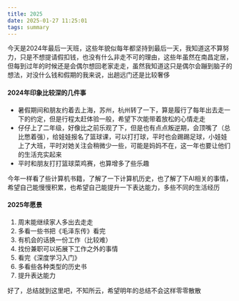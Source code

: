 ```yaml
---
title: 2025
date: 2025-01-27 11:25:01
tags: summary
---
```


今天是2024年最后一天班，这些年貌似每年都坚持到最后一天，我知道这不算努力，只是不想提请假扣钱，也没有什么非走不可的理由，这些年虽然在南昌定居，但每到过年的时候还是会偶尔想回老家走走，虽然我知道这只是偶尔会蹦到脑子的想法，对没什么钱和假期的我来说，出趟远门还是比较奢侈

#### 2024年印象比较深的几件事
- 暑假期间和朋友约着去上海，苏州，杭州转了一下，算是履行了每年出去走一下的约定，但是行程太赶体验一般，希望下次能带着放松的心情走走
- 仔仔上了二年级，好像比之前乐观了下，但是也有点点叛逆期，会顶嘴了（总比憋着强），给娃娃报名了篮球课，可以打打球，平时也会踢踢足球，小娃娃上了大班，平时对她关注会稍微少一些，可能是妈妈不在，这一年也要让他们的生活充实起来
- 平时和朋友打打篮球菜鸡赛，也算增多了些乐趣

今年一样看了些计算机书籍，了解了一下计算机历史，也了解了下AI相关的事情，希望自己能慢慢积累，也希望自己能提升一下表达能力，多些不同的生活经历

#### 2025年愿景

1. 周末能继续家人多出去走走
2. 多看一些书把《毛泽东传》看完
3. 有机会的话换一份工作（比较难）
4. 找份兼职可以拓展下工作之外的事情
5. 看完《深度学习入门》
6. 多看些各种类型的历史书
7. 提升表达能力

好了，总结就到这里吧，不知所云，希望明年的总结不会这样零零散散